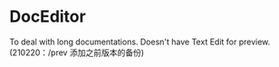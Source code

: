 # DocEditor
To deal with long documentations. Doesn't have Text Edit for preview.   
(210220：/prev 添加之前版本的备份)

